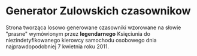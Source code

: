# Generator Zulowskich czasownikow
Strona tworząca losowo generowane czasowniki wzorowane na słowie "prasne" wymówionym przez __legendarnego__ Księciunia do niezindetyfikowanego kierowcy samochodu osobowego dnia najprawdopodobniej 7 kwietnia roku 2011.
